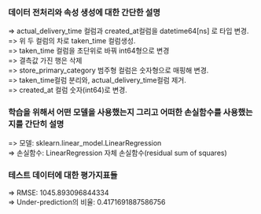 ### 데이터 전처리와 속성 생성에 대한 간단한 설명  
=> actual_delivery_time 컬럼과 created_at컬럼을 datetime64[ns] 로 타입 변경.  
=> 위 두 컬럼의 차로 taken_time 컬럼생성.  
=> taken_time 컬럼을 초단위로 바꿔 int64형으로 변경  
=> 결측값 가진 행은 삭제  
=> store_primary_category 범주형 컬럼은 숫자형으로 매핑해 변경.  
=> taken_time컬럼 분리와, actual_delivery_time컬럼 제거.  
=> created_at 컬럼 숫자(int64)로 변경.  


### 학습을 위해서 어떤 모델을 사용했는지 그리고 어떠한 손실함수를 사용했는지를 간단히 설명  
=> 모델: sklearn.linear_model.LinearRegression   
=> 손실함수: LinearRegression 자체 손실함수(residual sum of squares)  

### 테스트 데이터에 대한 평가지표들  
=> RMSE: 1045.893096844334  
=> Under-prediction의 비율: 0.4171691887586756  
